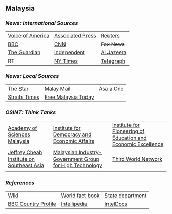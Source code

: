 ## Malaysia ##

### _News: International Sources_ ###
|   |   |   |
| --- | --- | --- |
| [Voice of America](https://www.voanews.com/search?search_api_fulltext=Malaysia&type=1&sort_by=publication_time) | [Associated Press](https://apnews.com/Malaysia) | [Reuters](https://www.reuters.com/search/news?sortBy=&dateRange=&blob=malaysia) |
| [BBC](https://www.bbc.com/news/topics/cx1m7zg0523t/malaysia) | [CNN](https://www.cnn.com/search/?q=Malaysia&size=10&type=article) | ~~Fox News~~ |
| [The Guardian](https://www.theguardian.com/world/malaysia)  | [Independent](https://www.independent.co.uk/topic/malaysia) | [Al Jazeera](https://www.aljazeera.com/topics/country/malaysia.html) |
| ~~RT~~ | [NY Times](https://www.nytimes.com/topic/destination/malaysia?searchResultPosition=0) | [Telegraph](https://www.telegraph.co.uk/malaysia/) |

### _News: Local Sources_ ###
|   |   |   |
| --- | --- | --- |
| [The Star](https://www.thestar.com.my/) |[Malay Mail](https://www.malaymail.com/news/malaysia)  | [Asaia One](https://www.asiaone.com/malaysia#gsc.tab=0) |
| [Straits Times](https://www.straitstimes.com/tags/malaysia) | [Free Malaysia Today](https://www.freemalaysiatoday.com/category/category/nation/) |  |

### _OSINT: Think Tanks_ ###
|  |  |  |
| --- | --- | --- |
| [Academy of Sciences Malaysia](http://www.akademisains.gov.my/) | [Institute for Democracy and Economic Affairs](http://www.ideas.org.my/) | [Institute for Pioneering of Education and Economic Excellence](http://inspire.org.my/) |
| [Jeffrey Cheah Institute on Southeast Asia](https://www.jci.edu.my) | [Malaysian Industry-Government Group for High Technology](http://www.might.org.my/) | [Third World Network](http://www.twn.my/) |
| []() | []() | []() |


### _References_ ###
|   |   |   |
| --- | --- | --- |
| [Wiki](https://en.wikipedia.org/wiki/Malaysia) | [World fact book](https://www.cia.gov/library/publications/resources/the-world-factbook/geos/my.html) | [State department](https://www.state.gov/countries-areas/malaysia/) |
| [BBC Country Profile](https://www.bbc.com/news/world-asia-pacific-15356257) | [Intellipedia](https://intellipedia.intelink.gov/wiki/Malaysia) | [IntelDocs](https://inteldocs.intelink.gov/search/folder?q=Malaysia) |
